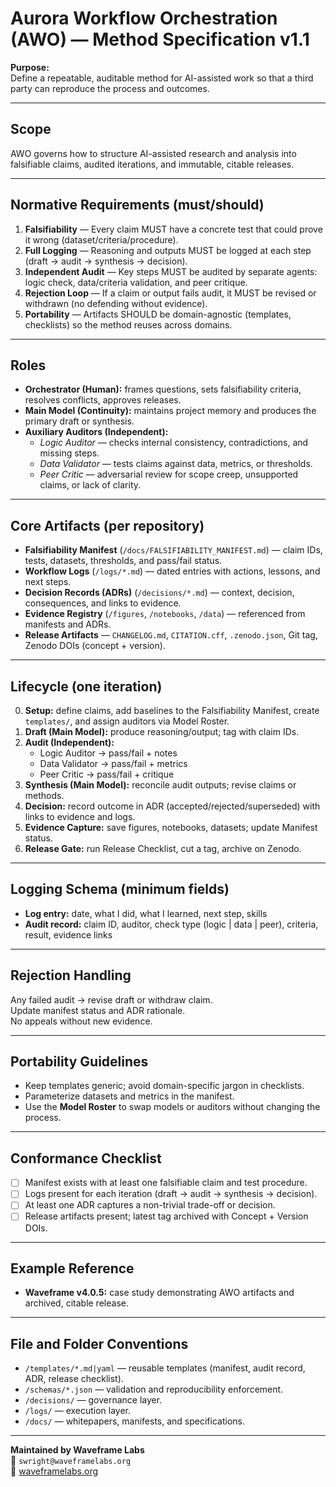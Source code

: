 # Aurora Workflow Orchestration (AWO) — Method Specification v1.1

**Purpose:**  
Define a repeatable, auditable method for AI-assisted work so that a third party can reproduce the process and outcomes.

---

## Scope
AWO governs how to structure AI-assisted research and analysis into falsifiable claims, audited iterations, and immutable, citable releases.

---

## Normative Requirements (must/should)

1. **Falsifiability** — Every claim MUST have a concrete test that could prove it wrong (dataset/criteria/procedure).  
2. **Full Logging** — Reasoning and outputs MUST be logged at each step (draft → audit → synthesis → decision).  
3. **Independent Audit** — Key steps MUST be audited by separate agents: logic check, data/criteria validation, and peer critique.  
4. **Rejection Loop** — If a claim or output fails audit, it MUST be revised or withdrawn (no defending without evidence).  
5. **Portability** — Artifacts SHOULD be domain-agnostic (templates, checklists) so the method reuses across domains.

---

## Roles

- **Orchestrator (Human):** frames questions, sets falsifiability criteria, resolves conflicts, approves releases.  
- **Main Model (Continuity):** maintains project memory and produces the primary draft or synthesis.  
- **Auxiliary Auditors (Independent):**  
  - *Logic Auditor* — checks internal consistency, contradictions, and missing steps.  
  - *Data Validator* — tests claims against data, metrics, or thresholds.  
  - *Peer Critic* — adversarial review for scope creep, unsupported claims, or lack of clarity.  

---

## Core Artifacts (per repository)

- **Falsifiability Manifest** (`/docs/FALSIFIABILITY_MANIFEST.md`) — claim IDs, tests, datasets, thresholds, and pass/fail status.  
- **Workflow Logs** (`/logs/*.md`) — dated entries with actions, lessons, and next steps.  
- **Decision Records (ADRs)** (`/decisions/*.md`) — context, decision, consequences, and links to evidence.  
- **Evidence Registry** (`/figures`, `/notebooks`, `/data`) — referenced from manifests and ADRs.  
- **Release Artifacts** — `CHANGELOG.md`, `CITATION.cff`, `.zenodo.json`, Git tag, Zenodo DOIs (concept + version).  

---

## Lifecycle (one iteration)

0. **Setup:** define claims, add baselines to the Falsifiability Manifest, create `templates/`, and assign auditors via Model Roster.  
1. **Draft (Main Model):** produce reasoning/output; tag with claim IDs.  
2. **Audit (Independent):**  
   - Logic Auditor → pass/fail + notes  
   - Data Validator → pass/fail + metrics  
   - Peer Critic → pass/fail + critique  
3. **Synthesis (Main Model):** reconcile audit outputs; revise claims or methods.  
4. **Decision:** record outcome in ADR (accepted/rejected/superseded) with links to evidence and logs.  
5. **Evidence Capture:** save figures, notebooks, datasets; update Manifest status.  
6. **Release Gate:** run Release Checklist, cut a tag, archive on Zenodo.  

---

## Logging Schema (minimum fields)

- **Log entry:** date, what I did, what I learned, next step, skills  
- **Audit record:** claim ID, auditor, check type (logic | data | peer), criteria, result, evidence links  

---

## Rejection Handling
Any failed audit → revise draft or withdraw claim.  
Update manifest status and ADR rationale.  
No appeals without new evidence.

---

## Portability Guidelines
- Keep templates generic; avoid domain-specific jargon in checklists.  
- Parameterize datasets and metrics in the manifest.  
- Use the **Model Roster** to swap models or auditors without changing the process.  

---

## Conformance Checklist
- [ ] Manifest exists with at least one falsifiable claim and test procedure.  
- [ ] Logs present for each iteration (draft → audit → synthesis → decision).  
- [ ] At least one ADR captures a non-trivial trade-off or decision.  
- [ ] Release artifacts present; latest tag archived with Concept + Version DOIs.  

---

## Example Reference
- **Waveframe v4.0.5:** case study demonstrating AWO artifacts and archived, citable release.

---

## File and Folder Conventions
- `/templates/*.md|yaml` — reusable templates (manifest, audit record, ADR, release checklist).  
- `/schemas/*.json` — validation and reproducibility enforcement.  
- `/decisions/` — governance layer.  
- `/logs/` — execution layer.  
- `/docs/` — whitepapers, manifests, and specifications.

---

**Maintained by Waveframe Labs**  
📧 `swright@waveframelabs.org`  
🔗 [waveframelabs.org](https://waveframelabs.org)
